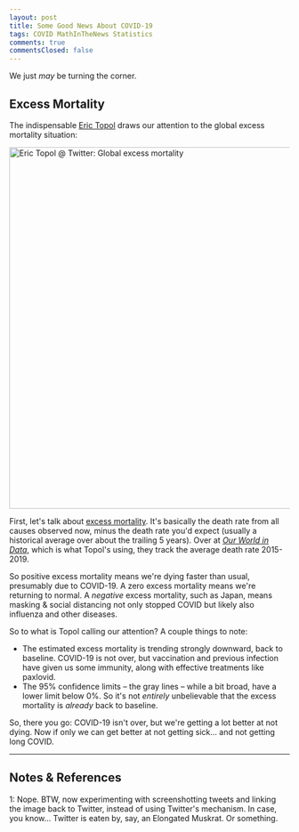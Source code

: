 ```yaml
---
layout: post
title: Some Good News About COVID-19
tags: COVID MathInTheNews Statistics
comments: true
commentsClosed: false
---
```


We just _may_ be turning the corner.  


## Excess Mortality  

The indispensable [Eric Topol](https://en.wikipedia.org/wiki/Eric_Topol) draws our
attention to the global excess mortality situation:  

<a href="https://twitter.com/EricTopol/status/1591574800925097985"><img src="{{ site.baseurl }}/images/2022-11-12-some-covid-good-news-topol-1.jpg" width="600" height="650" alt="Eric Topol @ Twitter: Global excess mortality" title="Eric Topol @ Twitter: Global excess mortality"></a>

First, let's talk about
[excess mortality](https://ourworldindata.org/excess-mortality-covid#what-is-excess-mortality).
It's basically the death rate from all causes observed now, minus the death rate you'd
expect (usually a historical average over about the trailing 5 years).  Over at
[_Our World in Data_](https://ourworldindata.org/), which is what Topol's using, they
track the average death rate 2015-2019.  

So positive excess mortality means we're dying faster than usual, presumably due to
COVID-19.  A zero excess mortality means we're returning to normal.  A _negative_ excess
mortality, such as Japan, means masking &amp; social distancing not only stopped COVID but
likely also influenza and other diseases.  

So to what is Topol calling our attention?  A couple things to note:  
- The estimated excess mortality is trending strongly downward, back to baseline.
  COVID-19 is not over, but vaccination and previous infection have given us some
  immunity, along with effective treatments like paxlovid.  
- The 95% confidence limits &ndash; the gray lines &ndash; while a bit broad, have a lower
  limit below 0%.  So it's not _entirely_ unbelievable that the excess mortality is
  _already_ back to baseline.  
  
So, there you go: COVID-19 isn't over, but we're getting a lot better at not dying.  Now
if only we can get better at not getting sick&hellip; and not getting long COVID.  


---

## Notes &amp; References  

<!--
<sup id="fn1a">[[1]](#fn1)</sup>

<a id="fn1">1</a>: ***, ["***"](***), *** [↩](#fn1a)  

<a href="{{ site.baseurl }}/images/***">
  <img src="{{ site.baseurl }}/images/***" width="400" height="***" alt="***" title="***" style="float: right; margin: 3px 3px 3px 3px; border: 1px solid #000000;">
</a>

<iframe width="400" height="224" src="***" allow="accelerometer; encrypted-media; gyroscope; picture-in-picture" allowfullscreen style="float: right; margin: 3px 3px 3px 3px; border: 1px solid #000000;"></iframe>
-->

<a id="fn1">1</a>: Nope. BTW, now experimenting with screenshotting tweets and linking
the image back to Twitter, instead of using Twitter's mechanism.  In case, you know&hellip; Twitter
is eaten by, say, an Elongated Muskrat.  Or something.  
